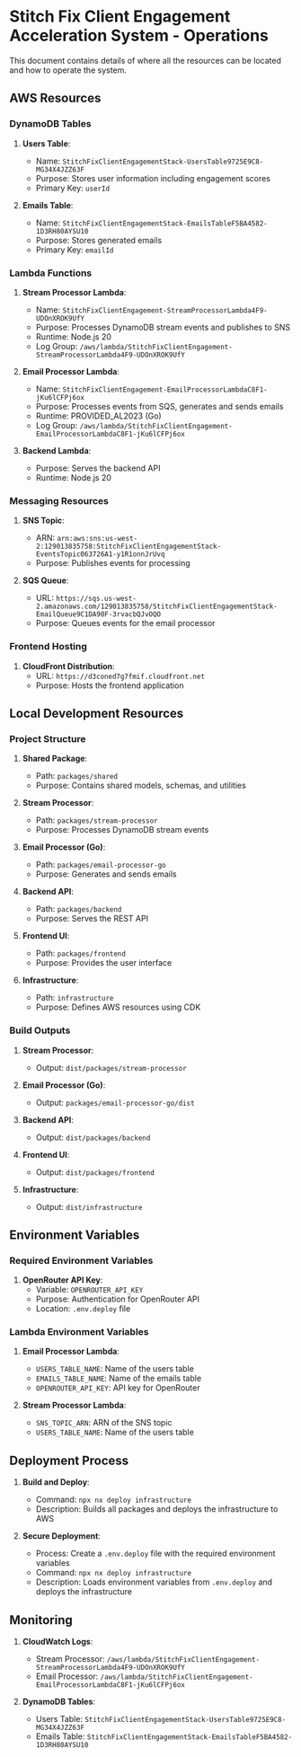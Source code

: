 # Stitch Fix Client Engagement Acceleration System - Operations

This document contains details of where all the resources can be located and how to operate the system.

## AWS Resources

### DynamoDB Tables

1. **Users Table**:
   - Name: `StitchFixClientEngagementStack-UsersTable9725E9C8-MG34X4JZZ63F`
   - Purpose: Stores user information including engagement scores
   - Primary Key: `userId`

2. **Emails Table**:
   - Name: `StitchFixClientEngagementStack-EmailsTableF5BA4582-1D3RH80AYSU10`
   - Purpose: Stores generated emails
   - Primary Key: `emailId`

### Lambda Functions

1. **Stream Processor Lambda**:
   - Name: `StitchFixClientEngagement-StreamProcessorLambda4F9-UDOnXROK9UfY`
   - Purpose: Processes DynamoDB stream events and publishes to SNS
   - Runtime: Node.js 20
   - Log Group: `/aws/lambda/StitchFixClientEngagement-StreamProcessorLambda4F9-UDOnXROK9UfY`

2. **Email Processor Lambda**:
   - Name: `StitchFixClientEngagement-EmailProcessorLambdaC8F1-jKu6lCFPj6ox`
   - Purpose: Processes events from SQS, generates and sends emails
   - Runtime: PROVIDED_AL2023 (Go)
   - Log Group: `/aws/lambda/StitchFixClientEngagement-EmailProcessorLambdaC8F1-jKu6lCFPj6ox`

3. **Backend Lambda**:
   - Purpose: Serves the backend API
   - Runtime: Node.js 20

### Messaging Resources

1. **SNS Topic**:
   - ARN: `arn:aws:sns:us-west-2:129013835758:StitchFixClientEngagementStack-EventsTopic063726A1-y1R1onnJrUvq`
   - Purpose: Publishes events for processing

2. **SQS Queue**:
   - URL: `https://sqs.us-west-2.amazonaws.com/129013835758/StitchFixClientEngagementStack-EmailQueue9C1DA90F-3rvacbQJvOQO`
   - Purpose: Queues events for the email processor

### Frontend Hosting

1. **CloudFront Distribution**:
   - URL: `https://d3coned7g7fmif.cloudfront.net`
   - Purpose: Hosts the frontend application

## Local Development Resources

### Project Structure

1. **Shared Package**:
   - Path: `packages/shared`
   - Purpose: Contains shared models, schemas, and utilities

2. **Stream Processor**:
   - Path: `packages/stream-processor`
   - Purpose: Processes DynamoDB stream events

3. **Email Processor (Go)**:
   - Path: `packages/email-processor-go`
   - Purpose: Generates and sends emails

4. **Backend API**:
   - Path: `packages/backend`
   - Purpose: Serves the REST API

5. **Frontend UI**:
   - Path: `packages/frontend`
   - Purpose: Provides the user interface

6. **Infrastructure**:
   - Path: `infrastructure`
   - Purpose: Defines AWS resources using CDK

### Build Outputs

1. **Stream Processor**:
   - Output: `dist/packages/stream-processor`

2. **Email Processor (Go)**:
   - Output: `packages/email-processor-go/dist`

3. **Backend API**:
   - Output: `dist/packages/backend`

4. **Frontend UI**:
   - Output: `dist/packages/frontend`

5. **Infrastructure**:
   - Output: `dist/infrastructure`

## Environment Variables

### Required Environment Variables

1. **OpenRouter API Key**:
   - Variable: `OPENROUTER_API_KEY`
   - Purpose: Authentication for OpenRouter API
   - Location: `.env.deploy` file

### Lambda Environment Variables

1. **Email Processor Lambda**:
   - `USERS_TABLE_NAME`: Name of the users table
   - `EMAILS_TABLE_NAME`: Name of the emails table
   - `OPENROUTER_API_KEY`: API key for OpenRouter

2. **Stream Processor Lambda**:
   - `SNS_TOPIC_ARN`: ARN of the SNS topic
   - `USERS_TABLE_NAME`: Name of the users table

## Deployment Process

1. **Build and Deploy**:
   - Command: `npx nx deploy infrastructure`
   - Description: Builds all packages and deploys the infrastructure to AWS

2. **Secure Deployment**:
   - Process: Create a `.env.deploy` file with the required environment variables
   - Command: `npx nx deploy infrastructure`
   - Description: Loads environment variables from `.env.deploy` and deploys the infrastructure

## Monitoring

1. **CloudWatch Logs**:
   - Stream Processor: `/aws/lambda/StitchFixClientEngagement-StreamProcessorLambda4F9-UDOnXROK9UfY`
   - Email Processor: `/aws/lambda/StitchFixClientEngagement-EmailProcessorLambdaC8F1-jKu6lCFPj6ox`

2. **DynamoDB Tables**:
   - Users Table: `StitchFixClientEngagementStack-UsersTable9725E9C8-MG34X4JZZ63F`
   - Emails Table: `StitchFixClientEngagementStack-EmailsTableF5BA4582-1D3RH80AYSU10`